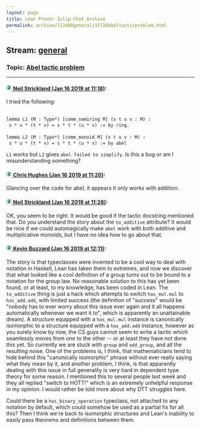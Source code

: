 ```yaml
---
layout: page
title: Lean Prover Zulip Chat Archive 
permalink: archive/113488general/37726Abeltacticproblem.html
---
```


## Stream: [general](index.html)
### Topic: [Abel tactic problem](37726Abeltacticproblem.html)

---

#### [![Click to go to Zulip](../../assets/img/zulip2.png) Neil Strickland (Jan 16 2019 at 11:18)](https://leanprover.zulipchat.com/#narrow/stream/113488-general/topic/Abel%20tactic%20problem/near/155242485):
I tried the following:
```lean

lemma L1 (M : Type*) [comm_semiring M] (s t u v : M) :
 s * u * (t * v) = s * t * (u * v) := by ring.

lemma L2 (M : Type*) [comm_monoid M] (s t u v : M) :
 s * u * (t * v) = s * t * (u * v) := by abel

```

`L1` works but `L2` gives `abel failed to simplify`.  Is this a bug or am I misunderstanding something?

#### [![Click to go to Zulip](../../assets/img/zulip2.png) Chris Hughes (Jan 16 2019 at 11:20)](https://leanprover.zulipchat.com/#narrow/stream/113488-general/topic/Abel%20tactic%20problem/near/155242603):
Glancing over the code for abel, it appears it only works with addition.

#### [![Click to go to Zulip](../../assets/img/zulip2.png) Neil Strickland (Jan 16 2019 at 11:28)](https://leanprover.zulipchat.com/#narrow/stream/113488-general/topic/Abel%20tactic%20problem/near/155243065):
OK, you seem to be right.  It would be good if the tactic docstring mentioned that.  Do you understand the story about the `to_additive` attribute?  It would be  nice if we could automagically make `abel` work with both additive and multiplicative monoids, but I have no idea how to go about that.

#### [![Click to go to Zulip](../../assets/img/zulip2.png) Kevin Buzzard (Jan 16 2019 at 12:11)](https://leanprover.zulipchat.com/#narrow/stream/113488-general/topic/Abel%20tactic%20problem/near/155245482):
The story is that typeclasses were invented to be a cool way to deal with notation in Haskell, Lean has taken them to extremes, and now we discover that what looked like a cool definition of a group turns out to be bound to a notation for the group law. No reasonable solution to this has yet been found, or at least, to my knowledge, has been coded in Lean. The `to_additive` thing is just a hack which attempts to switch `has_mul.mul` to `has_add.add`, with limited success (the definition of "success" would be "nobody has to ever worry about this issue ever again and it all happens automatically whenever we want it to", which is apparently an unattainable dream). A structure equipped with a `has_mul.mul` instance is canonically isomorphic to a structure equipped with a `has_add.add` instance, however as you surely know by now, the CS guys cannot seem to write a tactic which seamlessly moves from one to the other -- or at least they have not done this yet. So currently we are stuck with `group` and `add_group`, and all the resulting noise. One of the problems is, I think, that mathematicians tend to hide behind this "canonically isomorphic" phrase without ever really saying what they mean by it, and another problem, I think, is that apparently dealing with this issue in full generality is very hard in dependent type theory for some reason. I mentioned this to several people last week and they all replied "switch to HOTT!" which is an extremely unhelpful response in my opinion. I would rather be told more about why DTT struggles here.

Could there be a `has_binary_operation` typeclass, not attached to any notation by default, which could somehow be used as a partial fix for all this? Then I think we're back to isomorphic structures and Lean's inability to easily pass theorems and definitions between them.

